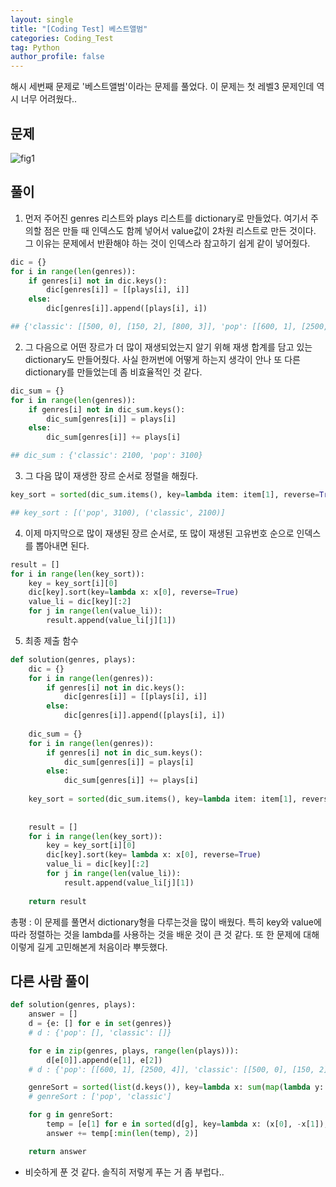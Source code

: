```yaml
---
layout: single
title: "[Coding Test] 베스트앨범"
categories: Coding_Test
tag: Python
author_profile: false
---
```


해시 세번째 문제로 '베스트앨범'이라는 문제를 풀었다. 이 문제는 첫 레벨3 문제인데 역시 너무 어려웠다..

## 문제
![fig1]({{site.url}}/images/2023-03-04-ct3/베스트앨범_문제설명.png)

## 풀이
1. 먼저 주어진 genres 리스트와 plays 리스트를 dictionary로 만들었다. 여기서 주의할 점은 만들 때 인덱스도 함께 넣어서 value값이 2차원 리스트로 만든 것이다. 그 이유는 문제에서 반환해야 하는 것이 인덱스라 참고하기 쉽게 같이 넣어줬다.
```python
dic = {}
for i in range(len(genres)):
    if genres[i] not in dic.keys():
        dic[genres[i]] = [[plays[i], i]]
    else:
        dic[genres[i]].append([plays[i], i])

## {'classic': [[500, 0], [150, 2], [800, 3]], 'pop': [[600, 1], [2500, 4]]}
```

2. 그 다음으로 어떤 장르가 더 많이 재생되었는지 알기 위해 재생 합계를 담고 있는 dictionary도 만들어줬다. 사실 한꺼번에 어떻게 하는지 생각이 안나 또 다른 dictionary를 만들었는데 좀 비효율적인 것 같다.
```python
dic_sum = {}
for i in range(len(genres)):
    if genres[i] not in dic_sum.keys():
        dic_sum[genres[i]] = plays[i]
    else:
        dic_sum[genres[i]] += plays[i]

## dic_sum : {'classic': 2100, 'pop': 3100}
```

3. 그 다음 많이 재생한 장르 순서로 정렬을 해줬다.
```python
key_sort = sorted(dic_sum.items(), key=lambda item: item[1], reverse=True)

## key_sort : [('pop', 3100), ('classic', 2100)]
```

4. 이제 마지막으로 많이 재생된 장르 순서로, 또 많이 재생된 고유번호 순으로 인덱스를 뽑아내면 된다.
```python
result = []
for i in range(len(key_sort)):
    key = key_sort[i][0]
    dic[key].sort(key=lambda x: x[0], reverse=True)
    value_li = dic[key][:2]
    for j in range(len(value_li)):
        result.append(value_li[j][1])
```
5. 최종 제출 함수
```python
def solution(genres, plays):
    dic = {}
    for i in range(len(genres)):
        if genres[i] not in dic.keys():
            dic[genres[i]] = [[plays[i], i]]
        else:
            dic[genres[i]].append([plays[i], i])
            
    dic_sum = {}
    for i in range(len(genres)):
        if genres[i] not in dic_sum.keys():
            dic_sum[genres[i]] = plays[i]
        else:
            dic_sum[genres[i]] += plays[i]
            
    key_sort = sorted(dic_sum.items(), key=lambda item: item[1], reverse=True)
    
    
    result = []
    for i in range(len(key_sort)):
        key = key_sort[i][0]
        dic[key].sort(key= lambda x: x[0], reverse=True)
        value_li = dic[key][:2]
        for j in range(len(value_li)):
            result.append(value_li[j][1])
            
    return result
```

총평 : 이 문제를 풀면서 dictionary형을 다루는것을 많이 배웠다. 특히 key와 value에 따라 정렬하는 것을 lambda를 사용하는 것을 배운 것이 큰 것 같다. 또 한 문제에 대해 이렇게 길게 고민해본게 처음이라 뿌듯했다.

## 다른 사람 풀이
```python
def solution(genres, plays):
    answer = []
    d = {e: [] for e in set(genres)} 
    # d : {'pop': [], 'classic': []}

    for e in zip(genres, plays, range(len(plays))):
        d[e[0]].append(e[1], e[2])
    # d : {'pop': [[600, 1], [2500, 4]], 'classic': [[500, 0], [150, 2], [800, 3]]}

    genreSort = sorted(list(d.keys()), key=lambda x: sum(map(lambda y: y[0], d[x])), reverse=True)
    # genreSort : ['pop', 'classic']

    for g in genreSort:
        temp = [e[1] for e in sorted(d[g], key=lambda x: (x[0], -x[1]), reverse=True)]
        answer += temp[:min(len(temp), 2)]

    return answer
```
* 비슷하게 푼 것 같다. 솔직히 저렇게 푸는 거 좀 부럽다..